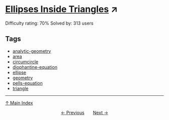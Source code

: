 # [Ellipses Inside Triangles](https://projecteuler.net/problem=385) ↗️

Difficulty rating: 70%
Solved by: 313 users
## Tags

- [analytic-geometry](../tags/analytic-geometry.md)
- [area](../tags/area.md)
- [circumcircle](../tags/circumcircle.md)
- [diophantine-equation](../tags/diophantine-equation.md)
- [ellipse](../tags/ellipse.md)
- [geometry](../tags/geometry.md)
- [pells-equation](../tags/pells-equation.md)
- [triangle](../tags/triangle.md)



---

[↑ Main Index](../README.md)


<div align=center><a href='384.md'>← Previous</a> &nbsp;&nbsp; &nbsp;&nbsp;  <a href='386.md'>Next →</a></div>
